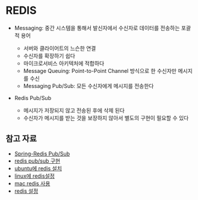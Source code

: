 # REDIS
- Messaging: 중간 시스템을 통해서 발신자에서 수신자로 데이터를 전송하는 포괄적 용어
    - 서버와 클라이어트의 느슨한 연결
    - 수신자를 확장하기 쉽다
    - 마이크로서비스 아키텍처에 적합하다
    - Message Queuing: Point-to-Point Channel 방식으로 한 수신자만 메시지를 수신
    - Messaging Pub/Sub: 모든 수신자에게 메시지를 전송한다

- Redis Pub/Sub
    - 메시지가 저장되지 않고 전송된 후에 삭제 된다
    - 수신자가 메시지를 받는 것을 보장하지 않아서 별도의 구현이 필요할 수 있다

## 참고 자료
- [Spring-Redis Pub/Sub](https://brunch.co.kr/@springboot/374)
- [redis pub/sub 구현](https://zkdlu.github.io/2020-12-29/redis04-spring-boot%EC%97%90%EC%84%9C-pub,sub-%EB%AA%A8%EB%8D%B8-%EC%82%AC%EC%9A%A9%ED%95%98%EA%B8%B0/)
- [ubuntu에 redis 설치](https://hayden-archive.tistory.com/429) 
- [linux에 redis설정](https://server-talk.tistory.com/472) 
- [mac redis 사용](https://wlswoo.tistory.com/44) 
- [redis 설정](https://moss.tistory.com/entry/Redis-%EC%84%9C%EB%B2%84-%EC%84%A4%EC%A0%95-%EC%A0%95%EB%A6%AC) 
